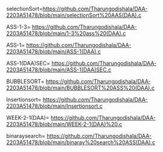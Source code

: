 selectionSort=https://github.com/Tharungodishala/DAA-2203A51478/blob/main/selectionSort%20AAS(DAA).c

ASS-1-3= https://github.com/Tharungodishala/DAA-2203A51478/blob/main/1-3%20ass%20(DAA).c

ASS-1=  https://github.com/Tharungodishala/DAA-2203A51478/blob/main/ASS-1(DAA).c

ASS-1(DAA)SEC= https://github.com/Tharungodishala/DAA-2203A51478/blob/main/ASS-1(DAA)SEC.c

BUBBLESORT= https://github.com/Tharungodishala/DAA-2203A51478/blob/main/BUBBLESORT%20ASS%20(DAA).c

Insertionsort= https://github.com/Tharungodishala/DAA-2203A51478/blob/main/Insertionsort.c

WEEK-2-1(DAA)= https://github.com/Tharungodishala/DAA-2203A51478/blob/main/WEEK-2-1(DAA)%20.c

binaraysearch= https://github.com/Tharungodishala/DAA-2203A51478/blob/main/binaray%20search%20ASS(DAA).c
